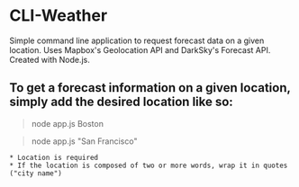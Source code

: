 # CLI-Weather
Simple command line application to request forecast data on a given location. Uses Mapbox's Geolocation API and DarkSky's Forecast API. Created with Node.js.

## To get a forecast information on a given location, simply add the desired location like so:
> node app.js Boston

> node app.js "San Francisco"

    * Location is required
    * If the location is composed of two or more words, wrap it in quotes ("city name")
